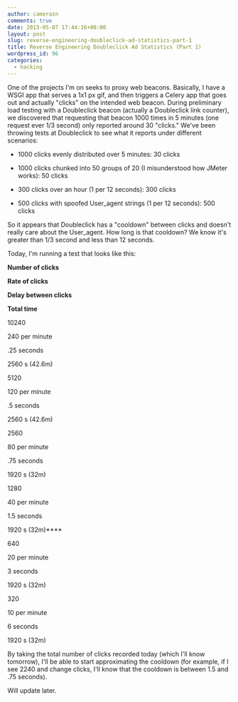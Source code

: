 ```yaml
---
author: camerazn
comments: true
date: 2013-05-07 17:44:16+00:00
layout: post
slug: reverse-engineering-doubleclick-ad-statistics-part-1
title: Reverse Engineering Doubleclick Ad Statistics (Part 1)
wordpress_id: 96
categories:
  - hacking
---
```


One of the projects I'm on seeks to proxy web beacons. Basically, I have a WSGI app that serves a 1x1 px gif, and then triggers a Celery app that goes out and actually "clicks" on the intended web beacon. During preliminary load testing with a Doubleclick beacon (actually a Doubleclick link counter), we discovered that requesting that beacon 1000 times in 5 minutes (one request ever 1/3 second) only reported around 30 "clicks." We've been throwing tests at Doubleclick to see what it reports under different scenarios:



	
  * 1000 clicks evenly distributed over 5 minutes: 30 clicks

	
  * 1000 clicks chunked into 50 groups of 20 (I misunderstood how JMeter works): 50 clicks

	
  * 300 clicks over an hour (1 per 12 seconds): 300 clicks

	
  * 500 clicks with spoofed User_agent strings (1 per 12 seconds): 500 clicks


So it appears that Doubleclick has a "cooldown" between clicks and doesn't really care about the User_agent. How long is that cooldown? We know it's greater than 1/3 second and less than 12 seconds.

Today, I'm running a test that looks like this:








**Number of clicks**


**Rate of clicks**


**Delay between clicks**


**Total time**






10240


240 per minute


.25 seconds


2560 s (42.6m)






5120


120 per minute


.5 seconds


2560 s (42.6m)






2560


80 per minute


.75 seconds


1920 s (32m)






1280


40 per minute


1.5 seconds


1920 s (32m)****






640


20 per minute


3 seconds


1920 s (32m)






320


10 per minute


6 seconds


1920 s (32m)




By taking the total number of clicks recorded today (which I'll know tomorrow), I'll be able to start approximating the cooldown (for example, if I see 2240 and change clicks, I'll know that the cooldown is between 1.5 and .75 seconds).

Will update later.
